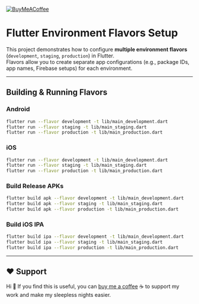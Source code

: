 [![BuyMeACoffee](https://www.buymeacoffee.com/assets/img/guidelines/download-assets-sm-2.svg)](https://buymeacoffee.com/devthantziq)

# Flutter Environment Flavors Setup

This project demonstrates how to configure **multiple environment
flavors** (`development`, `staging`, `production`) in Flutter.\
Flavors allow you to create separate app configurations (e.g., package
IDs, app names, Firebase setups) for each environment.

------------------------------------------------------------------------

## Building & Running Flavors

### Android

``` bash
flutter run --flavor development -t lib/main_development.dart
flutter run --flavor staging -t lib/main_staging.dart
flutter run --flavor production -t lib/main_production.dart
```

### iOS

``` bash
flutter run --flavor development -t lib/main_development.dart
flutter run --flavor staging -t lib/main_staging.dart
flutter run --flavor production -t lib/main_production.dart
```

### Build Release APKs

``` bash
flutter build apk --flavor development -t lib/main_development.dart
flutter build apk --flavor staging -t lib/main_staging.dart
flutter build apk --flavor production -t lib/main_production.dart
```

### Build iOS IPA

``` bash
flutter build ipa --flavor development -t lib/main_development.dart
flutter build ipa --flavor staging -t lib/main_staging.dart
flutter build ipa --flavor production -t lib/main_production.dart
```

------------------------------------------------------------------------

## ❤️ Support

Hi 👋 If you find this is useful, you can [buy me a coffee](https://buymeacoffee.com/devthantziq) ☕ to support my work and make my sleepless nights easier.
